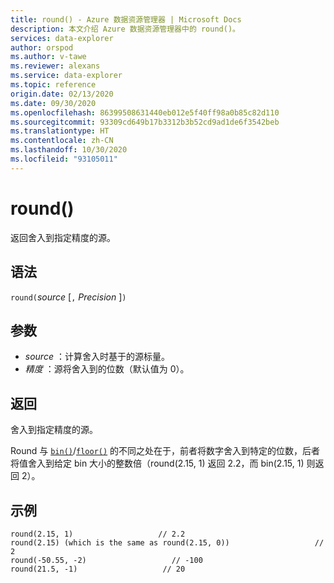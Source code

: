 ```yaml
---
title: round() - Azure 数据资源管理器 | Microsoft Docs
description: 本文介绍 Azure 数据资源管理器中的 round()。
services: data-explorer
author: orspod
ms.author: v-tawe
ms.reviewer: alexans
ms.service: data-explorer
ms.topic: reference
origin.date: 02/13/2020
ms.date: 09/30/2020
ms.openlocfilehash: 86399508631440eb012e5f40ff98a0b85c82d110
ms.sourcegitcommit: 93309cd649b17b3312b3b52cd9ad1de6f3542beb
ms.translationtype: HT
ms.contentlocale: zh-CN
ms.lasthandoff: 10/30/2020
ms.locfileid: "93105011"
---
```

# <a name="round"></a>round()

返回舍入到指定精度的源。

## <a name="syntax"></a>语法

`round(`*source* [`,` *Precision* ]`)`

## <a name="arguments"></a>参数

* *source* ：计算舍入时基于的源标量。
* *精度* ：源将舍入到的位数（默认值为 0）。

## <a name="returns"></a>返回

舍入到指定精度的源。

Round 与 [`bin()`](binfunction.md)/[`floor()`](floorfunction.md) 的不同之处在于，前者将数字舍入到特定的位数，后者将值舍入到给定 bin 大小的整数倍（round(2.15, 1) 返回 2.2，而 bin(2.15, 1) 则返回 2）。
 

## <a name="examples"></a>示例

```kusto
round(2.15, 1)                   // 2.2
round(2.15) (which is the same as round(2.15, 0))                   // 2
round(-50.55, -2)                   // -100
round(21.5, -1)                   // 20
```
